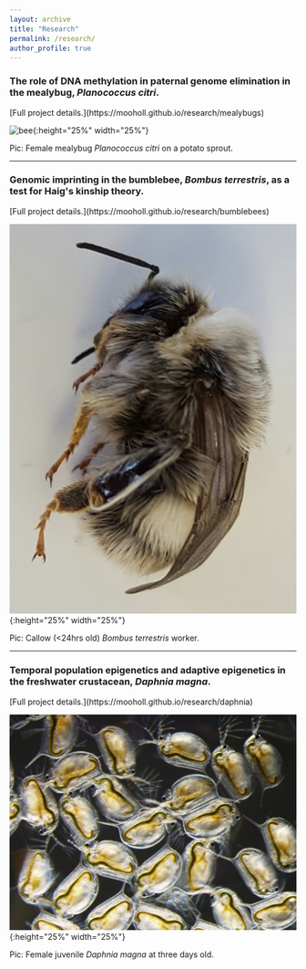 ```yaml
---
layout: archive
title: "Research"
permalink: /research/
author_profile: true
---
```



<h3>The role of DNA methylation in paternal genome elimination in the mealybug, <i>Planococcus citri</i>.</h3> [Full project details.](https://mooholl.github.io/research/mealybugs)

![bee](/files/mealybug.jpg){:height="25%" width="25%"}

Pic: Female mealybug <i>Planococcus citri</i> on a potato sprout.

___

<h3>Genomic imprinting in the bumblebee, <i>Bombus terrestris</i>, as a test for Haig's kinship theory.</h3> [Full project details.](https://mooholl.github.io/research/bumblebees)

![bee](/files/callow_bee.jpg){:height="25%" width="25%"}

Pic: Callow (<24hrs old) <i>Bombus terrestris</i> worker.

___

<h3>Temporal population epigenetics and adaptive epigenetics in the freshwater crustacean, <i>Daphnia magna</i>.</h3> [Full project details.](https://mooholl.github.io/research/daphnia)

![bee](/files/juveniles_3days.jpg){:height="25%" width="25%"}

Pic: Female juvenile <i>Daphnia magna</i> at three days old.